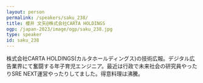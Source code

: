 ```yaml
---
layout: person
permalink: /speakers/saku_238/
title: 櫻井 文矢@株式会社CARTA HOLDINGS
ogp: /japan-2023/image/ogp/saku_238.jpg
type: speaker
id: saku_238
---
```

株式会社CARTA HOLDINGS(カルタホールディングス)の技術広報。デジタル広告業界にて奮闘する年子育児エンジニア。最近は行政で未来社会の研究員やったりSRE NEXT運営やったりしてました。得意料理は沸騰。
